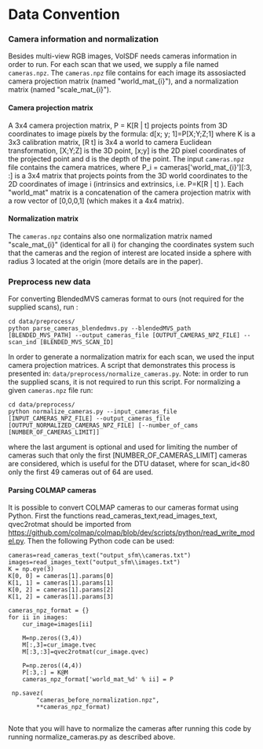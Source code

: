 # Data Convention

### Camera information and normalization
Besides multi-view RGB images, VolSDF needs cameras information in order to run. For each scan that we used, we supply a file named `cameras.npz`.
The `cameras.npz` file contains for each image its assosiacted camera projection matrix (named "world_mat_{i}"), and a normalization matrix (named "scale_mat_{i}").
#### Camera projection matrix
A 3x4 camera projection matrix, P = K[R | t] projects points from 3D coordinates to image pixels by the formula: d[x; y; 1]=P[X;Y;Z;1] where K is a 3x3 calibration matrix, [R t] is 3x4 a world to camera Euclidean transformation, [X;Y;Z] is the 3D point, [x;y] is the 2D pixel coordinates of the projected point and d is the depth of the point.
The input `cameras.npz` file contains the camera matrices, where P_i = cameras['world_mat_{i}'][:3, :] is a 3x4 matrix that projects points from the 3D world coordinates to the 2D coordinates of image i (intrinsics and extrinsics, i.e. P=K[R | t] ).
Each "world_mat" matrix is a concatenation of the camera projection matrix with a row vector of [0,0,0,1] (which makes it a 4x4 matrix).

#### Normalization matrix
The `cameras.npz` contains also one normalization matrix named "scale_mat_{i}" (identical for all i) for changing the coordinates system such that the cameras and the region of interest are located inside a sphere with radius 3 located at the origin (more details are in the paper).


### Preprocess new data
For converting BlendedMVS cameras format to ours (not required for the supplied scans), run :
```
cd data/preprocess/
python parse_cameras_blendedmvs.py --blendedMVS_path [BLENDED_MVS_PATH] --output_cameras_file [OUTPUT_CAMERAS_NPZ_FILE] --scan_ind [BLENDED_MVS_SCAN_ID]
```

In order to generate a normalization matrix for each scan, we used the input camera projection matrices. A script that demonstrates this process is presented in: `data/preprocess/normalize_cameras.py`.
Note: in order to run the supplied scans, it is not required to run this script. 
For normalizing a given `cameras.npz` file run:
```
cd data/preprocess/
python normalize_cameras.py --input_cameras_file [INPUT_CAMERAS_NPZ_FILE] --output_cameras_file [OUTPUT_NORMALIZED_CAMERAS_NPZ_FILE] [--number_of_cams [NUMBER_OF_CAMERAS_LIMIT]]
```
where the last argument is optional and used for limiting the number of cameras such that only the first [NUMBER_OF_CAMERAS_LIMIT] cameras are considered, which is useful for the DTU dataset, where for scan_id<80 only the first 49 cameras out of 64 are used.   


#### Parsing COLMAP cameras
It is possible to convert COLMAP cameras to our cameras format using Python. First the functions read_cameras_text,read_images_text, qvec2rotmat should be imported from https://github.com/colmap/colmap/blob/dev/scripts/python/read_write_model.py.  Then the following Python code can be used: 

```
cameras=read_cameras_text("output_sfm\\cameras.txt")
images=read_images_text("output_sfm\\images.txt")
K = np.eye(3)
K[0, 0] = cameras[1].params[0]
K[1, 1] = cameras[1].params[1]
K[0, 2] = cameras[1].params[2]
K[1, 2] = cameras[1].params[3]

cameras_npz_format = {}
for ii in images:
    cur_image=images[ii]

    M=np.zeros((3,4))
    M[:,3]=cur_image.tvec
    M[:3,:3]=qvec2rotmat(cur_image.qvec)

    P=np.zeros((4,4))
    P[:3,:] = K@M
    cameras_npz_format['world_mat_%d' % ii] = P
    
 np.savez(
        "cameras_before_normalization.npz",
        **cameras_npz_format)
 
```
Note that you will have to normalize the cameras after running this code by running normalize_cameras.py as described above. 
